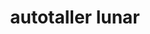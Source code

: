---
title: "autotaller lunar"
url: /puerto-la-cruz/autotaller-lunar/
shop: reparación de automóviles
---